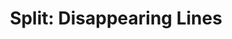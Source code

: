 ---
title: 'Split: Disappearing Lines'
redirect_to:
  - 'https://discuss.pencil2d.org/t/split-disappearing-lines/1318'
---